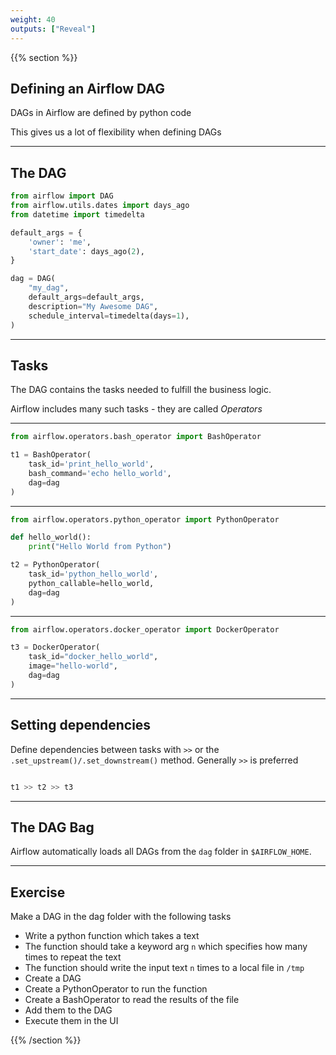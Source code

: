 ```yaml
---
weight: 40
outputs: ["Reveal"]
---
```


{{% section %}}

## Defining an Airflow DAG

DAGs in Airflow are defined by python code

<p class="fragment">This gives us a lot of flexibility when defining DAGs</p>

---

## The DAG

```python
from airflow import DAG
from airflow.utils.dates import days_ago
from datetime import timedelta

default_args = {
    'owner': 'me',
    'start_date': days_ago(2),
}

dag = DAG(
    "my_dag",
    default_args=default_args,
    description="My Awesome DAG",
    schedule_interval=timedelta(days=1),
)
```

---

## Tasks

The DAG contains the tasks needed to fulfill the business logic.

Airflow includes many such tasks - they are called *Operators*

---

```python
from airflow.operators.bash_operator import BashOperator

t1 = BashOperator(
    task_id='print_hello_world',
    bash_command='echo hello_world',
    dag=dag
)
```

---

```python
from airflow.operators.python_operator import PythonOperator

def hello_world():
    print("Hello World from Python")

t2 = PythonOperator(
    task_id='python_hello_world',
    python_callable=hello_world,
    dag=dag
)

```
---

```python
from airflow.operators.docker_operator import DockerOperator

t3 = DockerOperator(
    task_id="docker_hello_world",
    image="hello-world",
    dag=dag
)
```

---

## Setting dependencies

Define dependencies between tasks with `>>` or the `.set_upstream()/.set_downstream()` method. Generally `>>` is preferred

```python

t1 >> t2 >> t3

```

---

## The DAG Bag

Airflow automatically loads all DAGs from the `dag` folder in `$AIRFLOW_HOME`. 


---

## Exercise

Make a DAG in the dag folder with the following tasks

- Write a python function which takes a text
- The function should take a keyword arg `n` which specifies how many times to repeat the text
- The function should write the input text `n` times to a local file in `/tmp`
- Create a DAG
- Create a PythonOperator to run the function
- Create a BashOperator to read the results of the file
- Add them to the DAG
- Execute them in the UI

{{% /section %}}

